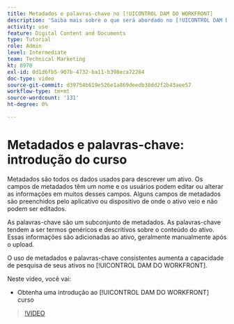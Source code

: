 ```yaml
---
title: Metadados e palavras-chave no [!UICONTROL DAM DO WORKFRONT]
description: 'Saiba mais sobre o que será abordado no [!UICONTROL DAM DO WORKFRONT] Administrador, Parte 2: Curso de metadados e palavras-chave.'
activity: use
feature: Digital Content and Documents
type: Tutorial
role: Admin
level: Intermediate
team: Technical Marketing
kt: 8970
exl-id: 0d1d6fb5-907b-4732-ba11-b398eca72284
doc-type: video
source-git-commit: d39754b619e526e1a869deedb38dd2f2b43aee57
workflow-type: tm+mt
source-wordcount: '131'
ht-degree: 0%

---
```


# Metadados e palavras-chave: introdução do curso

Metadados são todos os dados usados para descrever um ativo. Os campos de metadados têm um nome e os usuários podem editar ou alterar as informações em muitos desses campos. Alguns campos de metadados são preenchidos pelo aplicativo ou dispositivo de onde o ativo veio e não podem ser editados.

As palavras-chave são um subconjunto de metadados. As palavras-chave tendem a ser termos genéricos e descritivos sobre o conteúdo do ativo. Essas informações são adicionadas ao ativo, geralmente manualmente após o upload.

O uso de metadados e palavras-chave consistentes aumenta a capacidade de pesquisa de seus ativos no [!UICONTROL DAM DO WORKFRONT].

Neste vídeo, você vai:

* Obtenha uma introdução ao [!UICONTROL DAM DO WORKFRONT] curso

>[!VIDEO](https://video.tv.adobe.com/v/335233/?quality=12)
